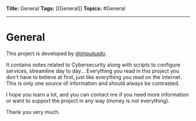 **Title:** General
**Tags:** [[General]]
**Topics:** #General 

---
# General
This project is developed by [@impulsado](https://impulsado.org/).

It contains notes related to Cybersecurity along with scripts to configure services, streamline day to day… Everything you read in this project you don't have to believe at first, just like everything you read on the internet. This is only one source of information and should always be contrasted.

I hope you learn a lot, and you can contact me if you need more information or want to support the project in any way (money is not everything).

Thank you very much.


